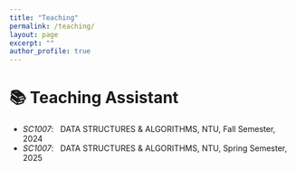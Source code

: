 ```yaml
---
title: "Teaching"
permalink: /teaching/
layout: page
excerpt: ""
author_profile: true
---
```




# 📚 Teaching Assistant
- *SC1007*: &nbsp; DATA STRUCTURES & ALGORITHMS, NTU, Fall Semester, 2024
- *SC1007*: &nbsp; DATA STRUCTURES & ALGORITHMS, NTU, Spring Semester, 2025
